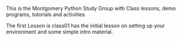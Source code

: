 This is the Montgomery Python Study Group with Class lessons, demo programs, tutorials and activities

The first Lesson is class01 has the initial lesson on setting up your environment and some simple intro material.


